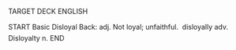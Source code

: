 TARGET DECK
ENGLISH

START
Basic
Disloyal
Back: adj. Not loyal; unfaithful.  disloyally adv. Disloyalty n.
END
